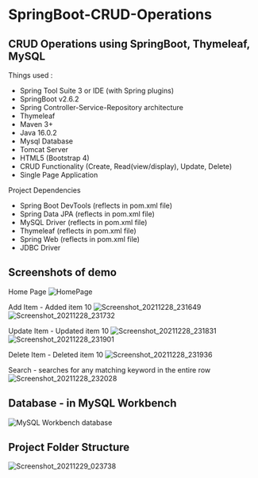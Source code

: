 # SpringBoot-CRUD-Operations
## CRUD Operations using SpringBoot, Thymeleaf, MySQL

Things used :
- Spring Tool Suite 3 or IDE (with Spring plugins) 
- SpringBoot v2.6.2
- Spring Controller-Service-Repository architecture
- Thymeleaf
- Maven 3+
- Java 16.0.2
- Mysql Database
- Tomcat Server
- HTML5 (Bootstrap 4)
- CRUD Functionality (Create, Read(view/display), Update, Delete)
- Single Page Application

Project Dependencies
- Spring Boot DevTools   (reflects in pom.xml file)
- Spring Data JPA        (reflects in pom.xml file)
- MySQL Driver           (reflects in pom.xml file)
- Thymeleaf              (reflects in pom.xml file)
- Spring Web             (reflects in pom.xml file)
- JDBC Driver
## Screenshots of demo
Home Page
![HomePage](https://user-images.githubusercontent.com/67866166/147592782-2ad7ed5e-2a3b-46a2-a4f4-1a5612112486.png)

Add Item - Added item 10
![Screenshot_20211228_231649](https://user-images.githubusercontent.com/67866166/147593439-f5874db7-f01c-4d99-9b8d-f18673d0d7f9.png)
![Screenshot_20211228_231732](https://user-images.githubusercontent.com/67866166/147593442-4b62b2eb-3153-4d45-b57f-c5b80a3f179d.png)

Update Item - Updated item 10
![Screenshot_20211228_231831](https://user-images.githubusercontent.com/67866166/147593443-a1dbfecf-3c02-4974-b30c-359dd67af6e6.png)
![Screenshot_20211228_231901](https://user-images.githubusercontent.com/67866166/147593444-7c11bd6a-4953-44cf-b979-39613887e5da.png)

Delete Item - Deleted item 10
![Screenshot_20211228_231936](https://user-images.githubusercontent.com/67866166/147593445-5035d5c1-4e65-4fb7-bdeb-0c256e7dbf94.png)

Search - searches for any matching keyword in the entire row
![Screenshot_20211228_232028](https://user-images.githubusercontent.com/67866166/147593446-e7093bf7-e0d6-49fe-8fef-75b38119ea0b.png)

## Database - in MySQL Workbench
![MySQL Workbench database](https://user-images.githubusercontent.com/67866166/147592349-141ff2cf-4787-46c0-bffd-f92e3b09cb13.png)

## Project Folder Structure
![Screenshot_20211229_023738](https://user-images.githubusercontent.com/67866166/147607843-e19ecc45-62e5-494b-bbae-005df2f2bd3e.png)
